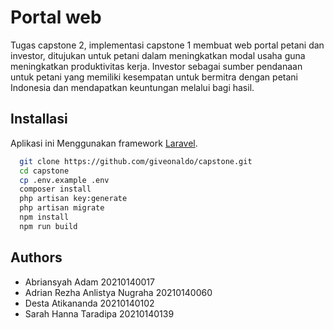 
# Portal web
Tugas capstone 2, implementasi capstone 1 membuat web portal petani dan investor, ditujukan untuk petani dalam meningkatkan modal usaha guna meningkatkan produktivitas kerja. Investor sebagai sumber pendanaan untuk petani yang memiliki kesempatan untuk bermitra dengan petani Indonesia dan mendapatkan keuntungan melalui bagi hasil.

## Installasi
Aplikasi ini Menggunakan framework [Laravel](https://laravel.com/).
```bash
  git clone https://github.com/giveonaldo/capstone.git
  cd capstone
  cp .env.example .env
  composer install
  php artisan key:generate
  php artisan migrate
  npm install
  npm run build
```

## Authors

- Abriansyah Adam 20210140017
- Adrian Rezha Anlistya Nugraha 20210140060
- Desta Atikananda 20210140102
- Sarah Hanna Taradipa 20210140139